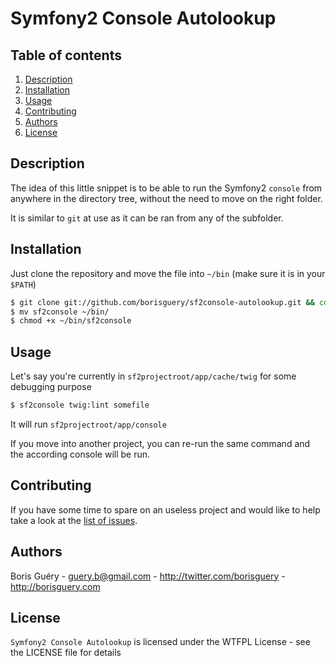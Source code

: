 Symfony2 Console Autolookup
=======================

Table of contents
-----------------

1. [Description](#description)
2. [Installation](#installation)
3. [Usage](#usage)
4. [Contributing](#contributing)
5. [Authors](#authors)
6. [License](#license)

Description
-----------

The idea of this little snippet is to be able to run the Symfony2 `console` from anywhere in the directory
tree, without the need to move on the right folder.

It is similar to `git` at use as it can be ran from any of the subfolder.

Installation
------------

Just clone the repository and move the file into `~/bin` (make sure it is in your `$PATH`) 

```bash
$ git clone git://github.com/borisguery/sf2console-autolookup.git && cd sf2console-autolookup
$ mv sf2console ~/bin/
$ chmod +x ~/bin/sf2console
```

Usage
-----

Let's say you're currently in `sf2projectroot/app/cache/twig` for some debugging purpose
```bash
$ sf2console twig:lint somefile
```

It will run `sf2projectroot/app/console`

If you move into another project, you can re-run the same command and the according console
will be run.

Contributing
------------

If you have some time to spare on an useless project and would like to help take a look at the [list of issues](http://github.com/borisguery/PaginatedResource/issues).


Authors
-------

Boris Guéry - <guery.b@gmail.com> - <http://twitter.com/borisguery> - <http://borisguery.com>

License
-------

`Symfony2 Console Autolookup` is licensed under the WTFPL License - see the LICENSE file for details

